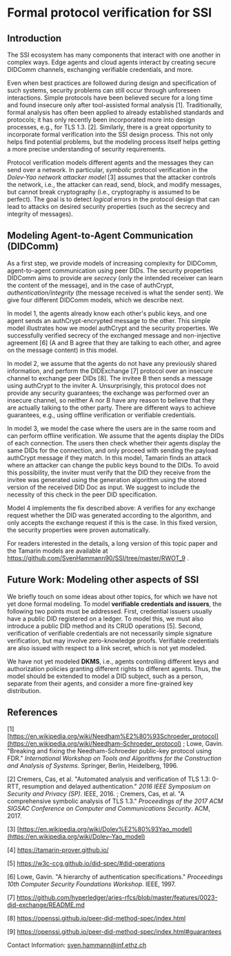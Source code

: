 # Formal protocol verification for SSI 

## Introduction

The SSI ecosystem has many components that interact with one another in complex ways. Edge agents and cloud agents interact by creating secure DIDComm channels, exchanging verifiable credentials, and more.

Even when best practices are followed during design and specification of such systems, security problems can still occur through unforeseen interactions. Simple protocols have been believed secure for a long time and found insecure only after tool-assisted formal analysis [1]. Traditionally, formal analysis has often been applied to already established standards and protocols; it has only recently been incorporated more into design processes, e.g., for TLS 1.3. [2]. Similarly, there is a great opportunity to incorporate formal verification into the SSI design process. This not only helps find potential problems, but the modeling process itself helps getting a more precise understanding of security requirements. 

Protocol verification models different agents and the messages they can send over a network. In particular, *symbolic* protocol verification in the *Dolev-Yao network attacker model* [3] assumes that the attacker controls the network, i.e., the attacker can read, send, block, and modify messages, but cannot break cryptography (i.e., cryptography is assumed to be perfect). The goal is to detect *logical* errors in the protocol design that can lead to attacks on desired security properties (such as the secrecy and integrity of messages).

## Modeling Agent-to-Agent Communication (DIDComm)

As a first step, we provide models of increasing complexity for DIDComm, agent-to-agent communication using peer DIDs. The security properties DIDComm aims to provide are *secrecy* (only the intended receiver can learn the content of the message), and in the case of authCrypt, *authentication/integrity* (the message received is what the sender sent). We give four different DIDComm models, which we describe next.

In model 1, the agents already know each other's public keys, and one agent sends an authCrypt-encrypted message to the other. This simple model illustrates how we model authCrypt and the security properties. We successfully verified secrecy of the exchanged message and non-injective agreement [6] (A and B agree that they are talking to each other, and agree on the message content) in this model.

In model 2, we assume that the agents do not have any previously shared information, and perform the DIDExchange [7] protocol over an insecure channel to exchange peer DIDs [8]. The invitee B then sends a message using authCrypt to the inviter A. Unsurprisingly, this protocol does not provide any security guarantees; the exchange was performed over an insecure channel, so neither A nor B have any reason to believe that they are actually talking to the other party. There are different ways to achieve guarantees, e.g., using offline verification or verifiable credentials. 

In model 3, we model the case where the users are in the same room and can perform offline verification. We assume that the agents display the DIDs of each connection. The users then check whether their agents display the same DIDs for the connection, and only proceed with sending the payload authCrypt message if they match. In this model, Tamarin finds an attack where an attacker can change the public keys bound to the DIDs. To avoid this possibility, the inviter must verify that the DID they receive from the invitee was generated using the generation algorithm using the stored version of the received DID Doc as input. We suggest to include the necessity of this check in the peer DID specification.

Model 4 implements the fix described above: A verifies for any exchange request whether the DID was generated according to the algorithm, and only accepts the exchange request if this is the case. In this fixed version, the security properties were proven automatically.

For readers interested in the details, a long version of this topic paper and the Tamarin models are available at https://github.com/SvenHammann90/SSI/tree/master/RWOT_9 .

## Future Work: Modeling other aspects of SSI

We briefly touch on some ideas about other topics, for which we have not yet done formal modeling. To model **verifiable credentials and issuers**, the following two points must be addressed. First, credential issuers usually have a public DID registered on a ledger. To model this, we must also introduce a public DID method and its CRUD operations [5]. Second, verification of verifiable credentials are not necessarily simple signature verification, but may involve zero-knowledge proofs. Verifiable credentials are also issued with respect to a link secret, which is not yet modeled.

We have not yet modeled **DKMS**, i.e., agents controlling different keys and authorization policies granting different rights to different agents. Thus, the model should be extended to model a DID subject, such as a person, separate from their agents, and consider a more fine-grained key distribution.

## References

[1] [https://en.wikipedia.org/wiki/Needham%E2%80%93Schroeder_protocol](https://en.wikipedia.org/wiki/Needham–Schroeder_protocol) ; 
Lowe, Gavin. "Breaking and fixing the Needham-Schroeder public-key protocol using FDR." *International Workshop on Tools and Algorithms for the Construction and Analysis of Systems*. Springer, Berlin, Heidelberg, 1996.

[2] Cremers, Cas, et al. "Automated analysis and verification of TLS 1.3: 0-RTT, resumption and delayed authentication." *2016 IEEE Symposium on Security and Privacy (SP)*. IEEE, 2016. ; 
Cremers, Cas, et al. "A comprehensive symbolic analysis of TLS 1.3." *Proceedings of the 2017 ACM SIGSAC Conference on Computer and Communications Security*. ACM, 2017.

[3] [https://en.wikipedia.org/wiki/Dolev%E2%80%93Yao_model](https://en.wikipedia.org/wiki/Dolev–Yao_model)

[4] https://tamarin-prover.github.io/

[5] https://w3c-ccg.github.io/did-spec/#did-operations

[6] Lowe, Gavin. "A hierarchy of authentication specifications." *Proceedings 10th Computer Security Foundations Workshop*. IEEE, 1997.

[7] https://github.com/hyperledger/aries-rfcs/blob/master/features/0023-did-exchange/README.md

[8] https://openssi.github.io/peer-did-method-spec/index.html

[9] https://openssi.github.io/peer-did-method-spec/index.html#guarantees

Contact Information: sven.hammann@inf.ethz.ch 